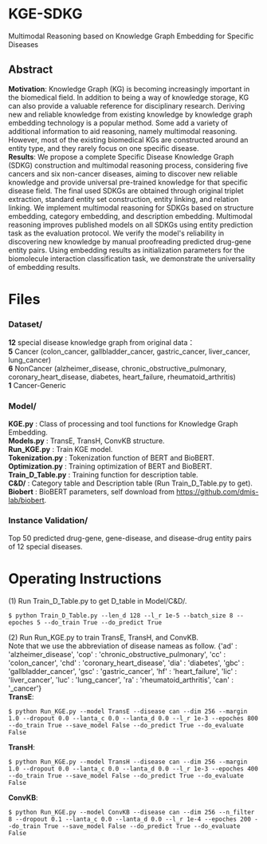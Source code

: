 # KGE-SDKG
Multimodal Reasoning based on Knowledge Graph Embedding for Specific Diseases

## Abstract
**Motivation**: Knowledge Graph (KG) is becoming increasingly important in the biomedical field. In addition to being a way of knowledge storage, KG can also provide a valuable reference for disciplinary research. Deriving new and reliable knowledge from existing knowledge by knowledge graph embedding technology is a popular method. Some add a variety of additional information to aid reasoning, namely multimodal reasoning. However, most of the existing biomedical KGs are constructed around an entity type, and they rarely focus on one specific disease.    
**Results**: We propose a complete Specific Disease Knowledge Graph (SDKG) construction and multimodal reasoning process, considering five cancers and six non-cancer diseases, aiming to discover new reliable knowledge and provide universal pre-trained knowledge for that specific disease field. The final used SDKGs are obtained through original triplet extraction, standard entity set construction, entity linking, and relation linking. We implement multimodal reasoning for SDKGs based on structure embedding, category embedding, and description embedding. Multimodal reasoning improves published models on all SDKGs using entity prediction task as the evaluation protocol. We verify the model's reliability in discovering new knowledge by manual proofreading predicted drug-gene entity pairs. Using embedding results as initialization parameters for the biomolecule interaction classification task, we demonstrate the universality of embedding results.   


# Files
### Dataset/
**12** special disease knowledge graph from original data：  
**5** Cancer (colon_cancer, gallbladder_cancer, gastric_cancer, liver_cancer, lung_cancer)    
**6** NonCancer (alzheimer_disease, chronic_obstructive_pulmonary, coronary_heart_disease, diabetes, heart_failure, rheumatoid_arthritis)    
**1** Cancer-Generic

### Model/ 
**KGE.py** : Class of processing and tool functions for Knowledge Graph Embedding.  
**Models.py** : TransE, TransH, ConvKB structure.  
**Run_KGE.py** : Train KGE model.  
**Tokenization.py** : Tokenization function of BERT and BioBERT.  
**Optimization.py** : Training optimization of BERT and BioBERT.  
**Train_D_Table.py** : Training function for description table.   
**C&D/** : Category table and Description table (Run Train_D_Table.py to get).     
**Biobert** : BioBERT parameters, self download from https://github.com/dmis-lab/biobert.    

### Instance Validation/  
Top 50 predicted drug-gene, gene-disease, and disease-drug entity pairs of 12 special diseases.  


# Operating Instructions
(1) Run Train_D_Table.py to get D_table in Model/C&D/.   
```
$ python Train_D_Table.py --len_d 128 --l_r 1e-5 --batch_size 8 --epoches 5 --do_train True --do_predict True  
```

(2) Run Run_KGE.py to train TransE, TransH, and ConvKB.  
Note that we use the abbreviation of disease nameas as follow.
{'ad'  : 'alzheimer_disease',
 'cop' : 'chronic_obstructive_pulmonary',
 'cc'  : 'colon_cancer',
 'chd' : 'coronary_heart_disease',
 'dia' : 'diabetes',
 'gbc' : 'gallbladder_cancer',
 'gsc' : 'gastric_cancer',
 'hf'  : 'heart_failure',
 'lic' : 'liver_cancer',
 'luc' : 'lung_cancer',
 'ra'  : 'rheumatoid_arthritis',
 'can' : '_cancer'}  
**TransE**:   
```
$ python Run_KGE.py --model TransE --disease can --dim 256 --margin 1.0 --dropout 0.0 --lanta_c 0.0 --lanta_d 0.0 --l_r 1e-3 --epoches 800 --do_train True --save_model False --do_predict True --do_evaluate False
```
**TransH**:  
```
$ python Run_KGE.py --model TransH --disease can --dim 256 --margin 1.0 --dropout 0.0 --lanta_c 0.0 --lanta_d 0.0 --l_r 1e-3 --epoches 400 --do_train True --save_model False --do_predict True --do_evaluate False   
```
**ConvKB**:  
```
$ python Run_KGE.py --model ConvKB --disease can --dim 256 --n_filter 8 --dropout 0.1 --lanta_c 0.0 --lanta_d 0.0 --l_r 1e-4 --epoches 200 --do_train True --save_model False --do_predict True --do_evaluate False   
```






